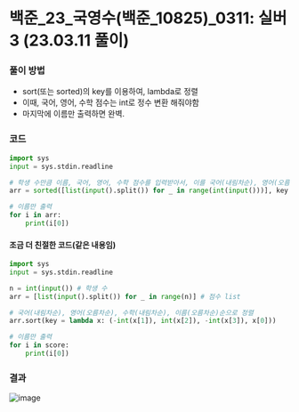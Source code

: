 # 백준_23_국영수(백준_10825)_0311: 실버 3 (23.03.11 풀이)

### 풀이 방법
- sort(또는 sorted)의 key를 이용하여, lambda로 정렬
- 이때, 국어, 영어, 수학 점수는 int로 정수 변환 해줘야함
- 마지막에 이름만 출력하면 완벽.

### 코드
```python
import sys
input = sys.stdin.readline

# 학생 수만큼 이름, 국어, 영어, 수학 점수를 입력받아서, 이를 국어(내림차순), 영어(오름차순), 수학(내림차순), 이름(오름차순)순으로 정렬한 list
arr = sorted([list(input().split()) for _ in range(int(input()))], key = lambda x: (-int(x[1]), int(x[2]), -int(x[3]), x[0]))

# 이름만 출력
for i in arr:
    print(i[0])
```

#### 조금 더 친절한 코드(같은 내용임)
```python
import sys
input = sys.stdin.readline

n = int(input()) # 학생 수
arr = [list(input().split()) for _ in range(n)] # 점수 list

# 국어(내림차순), 영어(오름차순), 수학(내림차순), 이름(오름차순)순으로 정렬
arr.sort(key = lambda x: (-int(x[1]), int(x[2]), -int(x[3]), x[0]))

# 이름만 출력
for i in score:
    print(i[0])

```

### 결과
![image](https://user-images.githubusercontent.com/69101394/224479007-19c78def-003c-444d-976a-e4010a5dc6c5.png)

